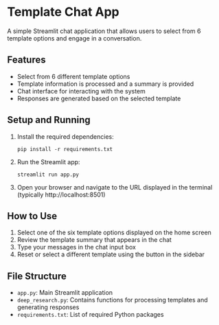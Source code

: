 # Template Chat App

A simple Streamlit chat application that allows users to select from 6 template options and engage in a conversation.

## Features

- Select from 6 different template options
- Template information is processed and a summary is provided
- Chat interface for interacting with the system
- Responses are generated based on the selected template

## Setup and Running

1. Install the required dependencies:
   ```
   pip install -r requirements.txt
   ```

2. Run the Streamlit app:
   ```
   streamlit run app.py
   ```

3. Open your browser and navigate to the URL displayed in the terminal (typically http://localhost:8501)

## How to Use

1. Select one of the six template options displayed on the home screen
2. Review the template summary that appears in the chat
3. Type your messages in the chat input box
4. Reset or select a different template using the button in the sidebar

## File Structure

- `app.py`: Main Streamlit application
- `deep_research.py`: Contains functions for processing templates and generating responses
- `requirements.txt`: List of required Python packages 
